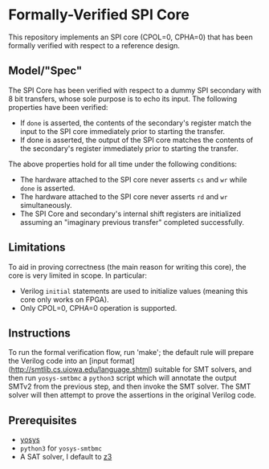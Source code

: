 # Formally-Verified SPI Core

This repository implements an SPI core (CPOL=0, CPHA=0) that has been formally verified with respect to a reference design.

## Model/"Spec"
The SPI Core has been verified with respect to a dummy SPI secondary with 8 bit transfers, whose sole purpose is to echo its input.
The following properties have been verified:
* If `done` is asserted, the contents of the secondary's register match the input to the SPI core immediately prior to starting the transfer.
* If done is asserted, the output of the SPI core matches the contents of the secondary's register immediately prior to starting the transfer.

The above properties hold for all time under the following conditions:
* The hardware attached to the SPI core never asserts `cs` and `wr` while `done` is asserted.
* The hardware attached to the SPI core never asserts `rd` and `wr` simultaneously.
* The SPI Core and secondary's internal shift registers are initialized assuming an "imaginary previous transfer" completed successfully.

## Limitations
To aid in proving correctness (the main reason for writing this core), the core is very limited in scope. In particular:
* Verilog `initial` statements are used to initialize values (meaning this core only works on FPGA).
* Only CPOL=0, CPHA=0 operation is supported.

## Instructions
To run the formal verification flow, run 'make'; the default rule will prepare the Verilog code into an [input format]
(http://smtlib.cs.uiowa.edu/language.shtml) suitable for SMT solvers, and then run `yosys-smtbmc` a `python3` script which 
will annotate the output SMTv2 from the previous step, and then invoke the SMT solver. The SMT solver will then
attempt to prove the assertions in the original Verilog code.

## Prerequisites
* [yosys](https://github.com/cliffordwolf/yosys)
* `python3` for `yosys-smtbmc`
* A SAT solver, I default to [z3](https://github.com/Z3Prover/z3)
